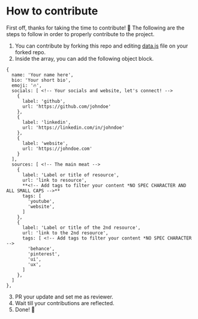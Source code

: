 # How to contribute

First off, thanks for taking the time to contribute! 🎉
The following are the steps to follow in order to properly contribute to the project. 

1. You can contribute by forking this repo and editing [data.js](https://github.com/crtved/prtflio/blob/main/components/data.js) file on your forked repo.
2. Inside the array, you can add the following object block.

```
{
  name: 'Your name here',
  bio: 'Your short bio',
  emoji: '🔥',
  socials: [ <!-- Your socials and website, let's connect! -->
    {
      label: 'github',
      url: 'https://github.com/johndoe'
    },
    {
      label: 'linkedin',
      url: 'https://linkedin.com/in/johndoe'
    },
    {
      label: 'website',
      url: 'https://johndoe.com'
    }
  ],
  sources: [ <!-- The main meat -->
    {
      label: 'Label or title of resource',
      url: 'link to resource',
      **<!-- Add tags to filter your content *NO SPEC CHARACTER AND ALL SMALL CAPS -->**
      tags: [ 
        'youtube',
        'website',
      ]
    },
    {
      label: 'Label or title of the 2nd resource',
      url: 'link to the 2nd resource',
      tags: [ <!-- Add tags to filter your content *NO SPEC CHARACTER -->
        'behance',
        'pinterest',
        'ui',
        'ux',
      ]
    },
  ]
},
  ```
3. PR your update and set me as reviewer. 
4. Wait till your contributions are reflected.
5. Done! 🌟
